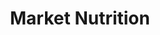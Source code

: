 ---
title: "Market Nutrition"
description: "Market Nutrition tienda de suplementos deportivos."
avatar: "https://nextui.org/images/card-example-5.jpeg"
imga: "https://nextui.org/images/card-example-4.jpeg"
link: "www.marketnutrition.com.co"
---